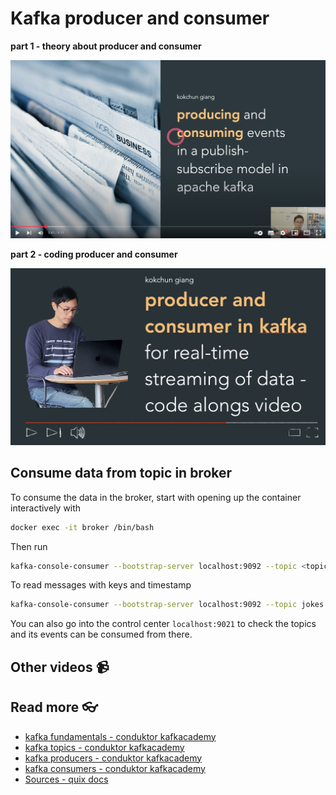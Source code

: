 # Kafka producer and consumer

**part 1 - theory about producer and consumer**

<a href="https://youtu.be/u5hU0KTvNnc" target="_blank">
<img src="https://github.com/kokchun/assets/blob/main/data_platform/producer_consumer_theory.png?raw=true" alt="kafka producer consumer" width="600">
</a>

**part 2 - coding producer and consumer**

<a href="https://youtu.be/cPO_NjMBecc" target="_blank">
<img src="https://github.com/kokchun/assets/blob/main/data_platform/producer_consumer.png?raw=true" alt="kafka producer consumer" width="600">
</a>


## Consume data from topic in broker 

To consume the data in the broker, start with opening up the container interactively with 

```bash
docker exec -it broker /bin/bash
```

Then run 

```bash
kafka-console-consumer --bootstrap-server localhost:9092 --topic <topic_name> --from-beginning 
```

To read messages with keys and timestamp

```bash
kafka-console-consumer --bootstrap-server localhost:9092 --topic jokes --from-beginning --property print.key=true --property print.timestamp=true
```

You can also go into the control center `localhost:9021` to check the topics and its events can be consumed from there.



## Other videos 📹

## Read more 👓

- [kafka fundamentals - conduktor kafkacademy](https://learn.conduktor.io/kafka/kafka-fundamentals/)
- [kafka topics - conduktor kafkacademy](https://learn.conduktor.io/kafka/kafka-topics/)
- [kafka producers - conduktor kafkacademy](https://learn.conduktor.io/kafka/kafka-producers/)
- [kafka consumers - conduktor kafkacademy](https://learn.conduktor.io/kafka/kafka-consumers/)
- [Sources - quix docs](https://quix.io/docs/quix-streams/connectors/sources/index.html#standalone-sources)